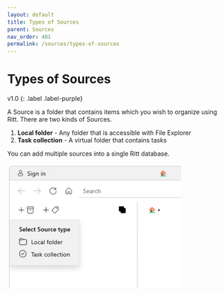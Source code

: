 ```yaml
---
layout: default
title: Types of Sources
parent: Sources
nav_order: 401
permalink: /sources/types-of-sources
---
```


# Types of Sources
v1.0
{: .label .label-purple}

A Source is a folder that contains items which you wish to organize using Ritt. There are two kinds of Sources.

1. **Local folder** - Any folder that is accessible with File Explorer
1. **Task collection** - A virtual folder that contains tasks

You can add multiple sources into a single Ritt database.

<img src="../img/v1.0-PNG-Types-of-Sources.png" alt="Types of Sources" width="400"/>
